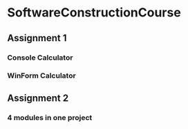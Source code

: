 # SoftwareConstructionCourse
## Assignment 1
### Console Calculator
### WinForm Calculator
## Assignment 2
### 4 modules in one project
